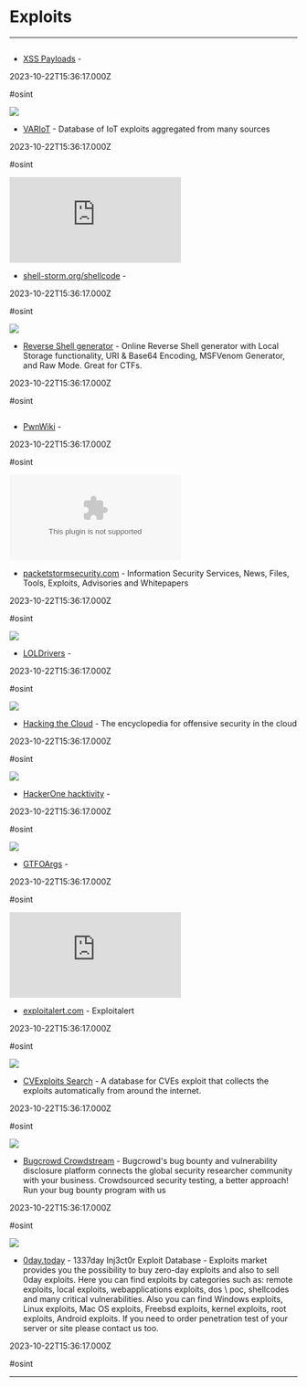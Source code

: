 # Exploits

---

![]()

- [XSS Payloads](http://www.xss-payloads.com) - 

2023-10-22T15:36:17.000Z

#osint

![](https://www.variotdbs.pl/static/front/logo.webp)

- [VARIoT](https://www.variotdbs.pl/exploits) - Database of IoT exploits aggregated from many sources

2023-10-22T15:36:17.000Z

#osint

![](https://rdl.ink/render/https%3A%2F%2Fshell-storm.org%2Fshellcode%2Findex.html)

- [shell-storm.org/shellcode](https://shell-storm.org/shellcode/index.html) - 

2023-10-22T15:36:17.000Z

#osint

![](https://user-images.githubusercontent.com/58673953/111243529-9d646f80-85d7-11eb-986c-9842747dc2e7.png)

- [Reverse Shell generator](https://www.revshells.com) - Online Reverse Shell generator with Local Storage functionality, URI & Base64 Encoding, MSFVenom Generator, and Raw Mode. Great for CTFs.

2023-10-22T15:36:17.000Z

#osint

![]()

- [PwnWiki](http://pwnwiki.io) - 

2023-10-22T15:36:17.000Z

#osint

![](https://rdl.ink/render/https%3A%2F%2Fpacketstormsecurity.com)

- [packetstormsecurity.com](https://packetstormsecurity.com) - Information Security Services, News, Files, Tools, Exploits, Advisories and Whitepapers

2023-10-22T15:36:17.000Z

#osint

![](https://rdl.ink/render/https%3A%2F%2Fwww.loldrivers.io)

- [LOLDrivers](https://www.loldrivers.io) - 

2023-10-22T15:36:17.000Z

#osint

![](https://hackingthe.cloud/assets/images/social/index.png)

- [Hacking the Cloud](https://hackingthe.cloud) - The encyclopedia for offensive security in the cloud

2023-10-22T15:36:17.000Z

#osint

![](https://rdl.ink/render/https%3A%2F%2Fhackerone.com%2Fhacktivity)

- [HackerOne hacktivity](https://hackerone.com/hacktivity) - 

2023-10-22T15:36:17.000Z

#osint

![](https://rdl.ink/render/https%3A%2F%2Fgtfoargs.github.io)

- [GTFOArgs](https://gtfoargs.github.io) - 

2023-10-22T15:36:17.000Z

#osint

![](https://rdl.ink/render/https%3A%2F%2Fwww.exploitalert.com%2Fsearch-results.html)

- [exploitalert.com](https://www.exploitalert.com/search-results.html) - Exploitalert

2023-10-22T15:36:17.000Z

#osint

![](https://cvexploits.io/static/thumbnail%20website.png)

- [CVExploits Search](https://cvexploits.io) - A database for CVEs exploit that collects the exploits automatically from around the internet.

2023-10-22T15:36:17.000Z

#osint

![](https://bugcrowd.com/assets/public/og-image.png)

- [Bugcrowd Crowdstream](https://bugcrowd.com/crowdstream) - Bugcrowd's bug bounty and vulnerability disclosure platform connects the global security researcher community with your business. Crowdsourced security testing, a better approach! Run your bug bounty program with us

2023-10-22T15:36:17.000Z

#osint

![](https://rdl.ink/render/https%3A%2F%2F0day.today)

- [0day.today](https://0day.today) - 1337day Inj3ct0r Exploit Database - Exploits market provides you the possibility to buy zero-day exploits and also to sell 0day exploits. Here you can find exploits by categories such as: remote exploits, local exploits, webapplications exploits, dos \ poc, shellcodes  and many critical vulnerabilities. Also you can find Windows exploits, Linux exploits, Mac OS exploits, Freebsd exploits, kernel exploits, root exploits, Android exploits. If you need to order penetration test of your server or site please contact us too.

2023-10-22T15:36:17.000Z

#osint

---

